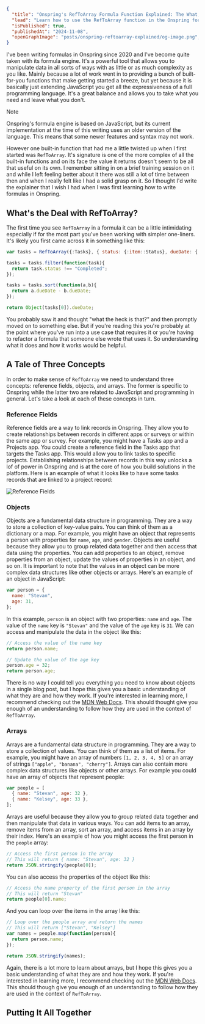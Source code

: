 ```json meta
{
  "title": "Onspring's RefToArray Formula Function Explained: The What, Why, and How",
  "lead": "Learn how to use the RefToArray function in the Onspring formula engine to transform and aggregate data from related records. This guide breaks down how RefToArray works, offers practical use cases, and explains when to leverage it for custom data evaluation. Whether you're handling risk scores, survey responses, or task deadlines, get tips on harnessing RefToArray for data insight and control without giving yourself a headache",
  "isPublished": true,
  "publishedAt": "2024-11-08",
  "openGraphImage": "posts/onspring-reftoarray-explained/og-image.png",
}
```

I've been writing formulas in Onspring since 2020 and I've become quite taken with its formula engine. It's a powerful tool that allows you to manipulate data in all sorts of ways with as little or as much complexity as you like. Mainly because a lot of work went in to providing a bunch of built-for-you functions that make getting started a breeze, but yet because it is basically just extending JavaScript you get all the expressiveness of a full programming language. It's a great balance and allows you to take what you need and leave what you don't.

> [!NOTE]
> Onspring's formula engine is based on JavaScript, but its current implementation at the time of this writing uses an older version of the language. This means that some newer features and syntax may not work.

However one built-in function that had me a little twisted up when I first started was `RefToArray`. It's signature is one of the more complex of all the built-in functions and on its face the value it returns doesn't seem to be all that useful on its own. I remember sitting in on a brief training session on it and while I left feeling better about it there was still a lot of time between then and when I really felt like I had a solid grasp on it. So I thought I'd write the explainer that I wish I had when I was first learning how to write formulas in Onspring.

## What's the Deal with RefToArray?

The first time you see `RefToArray` in a formula it can be a little intimidating especially if for the most part you've been working with simpler one-liners. It's likely you first came across it in something like this:

```javascript
var tasks = RefToArray({:Tasks}, { status: {:item::Status}, dueDate: {:item::Due Date} });

tasks = tasks.filter(function(task){
  return task.status !== "Completed";
});

tasks = tasks.sort(function(a,b){
  return a.dueDate - b.dueDate;
});

return Object(tasks[0]).dueDate;
```

You probably saw it and thought "what the heck is that?" and then promptly moved on to something else. But if you're reading this you're probably at the point where you've run into a use case that requires it or you're having to refactor a formula that someone else wrote that uses it. So understanding what it does and how it works would be helpful.

## A Tale of Three Concepts

In order to make sense of `RefToArray` we need to understand three concepts: reference fields, objects, and arrays. The former is specific to Onspring while the latter two are related to JavaScript and programming in general. Let's take a look at each of these concepts in turn.

### Reference Fields

Reference fields are a way to link records in Onspring. They allow you to create relationships between records in different apps or surveys or within the same app or survey. For example, you might have a Tasks app and a Projects app. You could create a reference field in the Tasks app that targets the Tasks app. This would allow you to link tasks to specific projects. Establishing relationships between records in this way unlocks a lof of power in Onspring and is at the core of how you build solutions in the platform. Here is an example of what it looks like to have some tasks records that are linked to a project record:

![Reference Fields](posts/onspring-reftoarray-explained/reference-field-example.png)

### Objects

Objects are a fundamental data structure in programming. They are a way to store a collection of key-value pairs. You can think of them as a dictionary or a map. For example, you might have an object that represents a person with properties for `name`, `age`, and `gender`. Objects are useful because they allow you to group related data together and then access that data using the properties. You can add properties to an object, remove properties from an object, update the values of properties in an object, and so on. It is important to note that the values in an object can be more complex data structures like other objects or arrays. Here's an example of an object in JavaScript:

```javascript
var person = {
  name: "Stevan",
  age: 31,
};
```

In this example, `person` is an object with two properties: `name` and `age`. The value of the `name` key is `"Stevan"` and the value of the `age` key is `31`. We can access and manipulate the data in the object like this:

```javascript
// Access the value of the name key
return person.name;
```

```javascript
// Update the value of the age key
person.age = 32;
return person.age;
```

There is no way I could tell you everything you need to know about objects in a single blog post, but I hope this gives you a basic understanding of what they are and how they work. If you're interested in learning more, I recommend checking out the [MDN Web Docs](https://developer.mozilla.org/en-US/docs/Web/JavaScript/Guide/Working_with_Objects). This should thought give you enough of an understanding to follow how they are used in the context of `RefToArray`.

### Arrays

Arrays are a fundamental data structure in programming. They are a way to store a collection of values. You can think of them as a list of items. For example, you might have an array of numbers `[1, 2, 3, 4, 5]` or an array of strings `["apple", "banana", "cherry"]`. Arrays can also contain more complex data structures like objects or other arrays. For example you could have an array of objects that represent people:

```javascript
var people = [
  { name: "Stevan", age: 32 },
  { name: "Kelsey", age: 33 },
];
```

Arrays are useful because they allow you to group related data together and then manipulate that data in various ways. You can add items to an array, remove items from an array, sort an array, and access items in an array by their index. Here's an example of how you might access the first person in the `people` array:

```javascript
// Access the first person in the array
// This will return { name: "Stevan", age: 32 }
return JSON.stringify(people[0]);
```

You can also access the properties of the object like this:

```javascript
// Access the name property of the first person in the array
// This will return "Stevan"
return people[0].name;
```

And you can loop over the items in the array like this:

```javascript
// Loop over the people array and return the names
// This will return ["Stevan", "Kelsey"]
var names = people.map(function(person){
  return person.name;
});

return JSON.stringify(names);
```

Again, there is a lot more to learn about arrays, but I hope this gives you a basic understanding of what they are and how they work. If you're interested in learning more, I recommend checking out the [MDN Web Docs](https://developer.mozilla.org/en-US/docs/Web/JavaScript/Guide/Indexed_collections). This should though give you enough of an understanding to follow how they are used in the context of `RefToArray`.

## Putting It All Together
